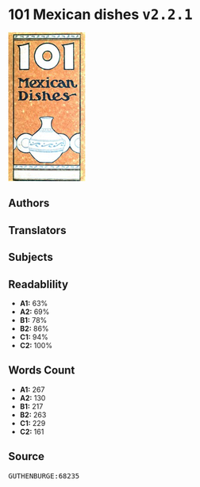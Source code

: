 # 101 Mexican dishes <kbd>v2.2.1</kbd>

![](./cover.medium.jpg "")

## Authors



## Translators



## Subjects



## Readablility


 - **A1:** 63%
 - **A2:** 69%
 - **B1:** 78%
 - **B2:** 86%
 - **C1:** 94%
 - **C2:** 100%

## Words Count


 - **A1:** 267
 - **A2:** 130
 - **B1:** 217
 - **B2:** 263
 - **C1:** 229
 - **C2:** 161

## Source


<kbd>GUTHENBURGE:68235</kbd>
